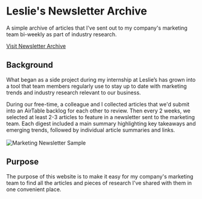 <h1 style="font-weight:bold;">Leslie's Newsletter Archive</h1>
<p>A simple archive of articles that I've sent out to my company's marketing team bi-weekly as part of industry research.</p>
<a href="https://cframos2.github.io/lesl-newsletter-archive/">Visit Newsletter Archive</a>
<h2 style="font-weight:bold;">Background</h2>
<p>What began as a side project during my internship at Leslie’s has grown into a tool that team members regularly use to stay up to date with marketing trends and industry research relevant to our business.</p> 
<p>During our free-time, a colleague and I collected articles that we'd submit into an AirTable backlog for each other to review. Then every 2 weeks, we selected at least 2-3 articles to feature in a newsletter sent to the marketing team.
  Each digest included a main summary highlighting key takeaways and emerging trends, followed by individual article summaries and links.
<br>
<br>
<img src="https://lh3.googleusercontent.com/d/1QuCc0Hd9AM5IKNqGm_LP8hi4_-VJNxLZ=w800" alt="Marketing Newsletter Sample">
<h2 style="font-weight:bold;">Purpose</h2>
<p>The purpose of this website is to make it easy for my company's marketing team to find all the articles and  pieces of research I've shared with them in one convenient place.</p>
